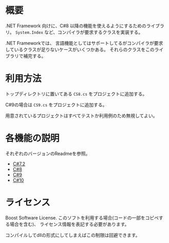 概要
====

.NET Framework 向けに、C#8 以降の機能を使えるようにするためのライブラリ。
`System.Index` など、コンパイラが要求するクラスを実装する。

.NET Frameworkでは、
言語機能としてはサポートしてるがコンパイラが要求しているクラスが足りないケースがいくつかある。
それらのクラスをこのライブラリで補完する。


利用方法
====

トップディレクトリに置いてある `CS8.cs` をプロジェクトに追加する。

C#9の場合は `CS9.cs` をプロジェクトに追加する。


用意されているプロジェクトはすべてテストか利用例のため無視してよい。


各機能の説明
===
それぞれのバージョンのReadmeを参照。

- [C#7.2](Readme-CS7.2.md)
- [C#8](Readme-CS8.md)
- [C#9](Readme-CS9.md)
- [C#10](Readme-CS10.md)


ライセンス
====
Boost Software License.
このソフトを利用する場合(コードの一部をコピペする場合を含む)、
ライセンス情報を表記する必要があります。

コンパイルしてdllの形式にしてしまえばこの制限は回避できます。

